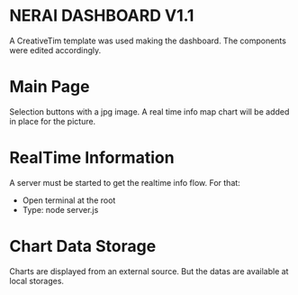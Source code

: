 # NERAI DASHBOARD V1.1
A CreativeTim template was used making the dashboard. The components were edited accordingly.

# Main Page
Selection buttons with a jpg image. A real time info map chart will be added in place for the picture.

# RealTime Information
A server must be started to get the realtime info flow. 
For that: 
- Open terminal at the root
- Type: node server.js

# Chart Data Storage
Charts are displayed from an external source. But the datas are available at local storages. 


